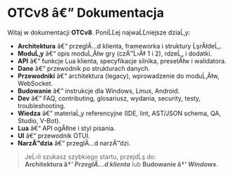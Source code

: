 # OTCv8 â€” Dokumentacja

Witaj w dokumentacji **OTCv8**. PoniĹĽej najwaĹĽniejsze dziaĹ‚y:

- **Architektura** â€“ przeglÄ…d klienta, frameworka i struktury ĹşrĂłdeĹ‚.
- **ModuĹ‚y** â€“ opis moduĹ‚Ăłw gry (czÄ™Ĺ›Ä‡ 1 i 2), rdzeĹ„ i dodatki.
- **API** â€“ funkcje Lua klienta, specyfikacje silnika, presetĂłw i walidatora.
- **Dane** â€“ przewodnik po strukturach danych.
- **Przewodniki** â€“ architektura (legacy), wprowadzenie do moduĹ‚Ăłw, WebSocket.
- **Budowanie** â€“ instrukcje dla Windows, Linux, Android.
- **Dev** â€“ FAQ, contributing, glosariusz, wydania, security, testy, troubleshooting.
- **Wiedza** â€“ materiaĹ‚y referencyjne (IDE, lint, AST/JSON schema, QA, Studio, V-Bot).
- **Lua** â€“ API ogĂłlne i styl pisania.
- **UI** â€“ przewodnik OTUI.
- **NarzÄ™dzia** â€“ przeglÄ…d narzÄ™dzi.

> JeĹ›li szukasz szybkiego startu, przejdĹş do:  
> **Architektura â†’ _PrzeglÄ…d klienta_** lub **Budowanie â†’ _Windows_**.
